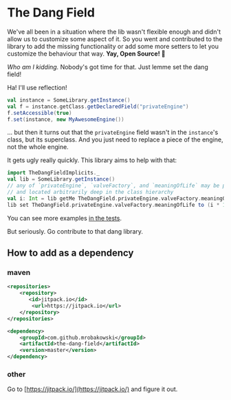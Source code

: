 # The Dang Field
We've all been in a situation where the lib wasn't flexible enough and didn't allow us to customize some aspect of it.
So you went and contributed to the library to add the missing functionality or add some more setters to let you customize
the behaviour that way. **Yay, Open Source! 🎉**

_Who am I kidding._ Nobody's got time for that. Just lemme set the dang field!

Ha! I'll use reflection!
```scala
val instance = SomeLibrary.getInstance()
val f = instance.getClass.getDeclaredField("privateEngine")
f.setAccessible(true)
f.set(instance, new MyAwesomeEngine())
```
... but then it turns out that the `privateEngine` field wasn't in the `instance`'s class, but its superclass. And you 
just need to replace a piece of the engine, not the whole engine.

It gets ugly really quickly. This library aims to help with that:

```scala
import TheDangFieldImplicits._
val lib = SomeLibrary.getInstance()
// any of `privateEngine`, `valveFactory`, and `meaningOfLife` may be private, final, 
// and located arbitrarily deep in the class hierarchy
val i: Int = lib getMe TheDangField.privateEngine.valveFactory.meaningOfLife
lib set TheDangField.privateEngine.valveFactory.meaningOfLife to (i * 10)
```

You can see more examples [in the tests](src/test/scala/io/github/mrobakowski/thedangfield/TheDangFieldTest.scala).

But seriously. Go contribute to that dang library.

## How to add as a dependency
### maven
```xml
<repositories>
    <repository>
       <id>jitpack.io</id>
        <url>https://jitpack.io</url>
    </repository>
</repositories>
```
```xml
<dependency>
    <groupId>com.github.mrobakowski</groupId>
    <artifactId>the-dang-field</artifactId>
    <version>master</version>
</dependency>
```

### other
Go to [https://jitpack.io/](https://jitpack.io/) and figure it out.  